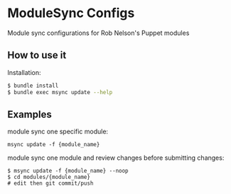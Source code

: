 # ModuleSync Configs

Module sync configurations for Rob Nelson's Puppet modules

## How to use it

Installation:

```bash
$ bundle install
$ bundle exec msync update --help
```

Examples
--------

module sync one specific module:

```
msync update -f {module_name}
```

module sync one module and review changes before submitting changes:
```
$ msync update -f {module_name} --noop
$ cd modules/{module_name}
# edit then git commit/push
```
